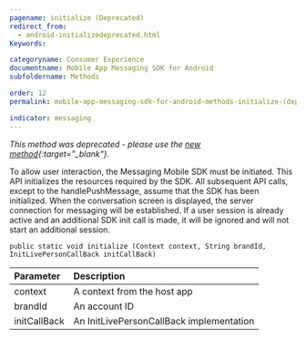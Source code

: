 ```yaml
---
pagename: initialize (Deprecated)
redirect_from:
  - android-initializedeprecated.html
Keywords:

categoryname: Consumer Experience
documentname: Mobile App Messaging SDK for Android
subfoldername: Methods

order: 12
permalink: mobile-app-messaging-sdk-for-android-methods-initialize-(deprecated).html

indicator: messaging
---
```


*This method was deprecated - please use the [new method](android-initializeproperties.html){:target="_blank"}.*

To allow user interaction, the Messaging Mobile SDK must be initiated. This API initializes the resources required by the SDK. All subsequent API calls, except to the handlePushMessage, assume that the SDK has been initialized.
When the conversation screen is displayed, the server connection for messaging will be established. If a user session is already active and an additional SDK init call is made, it will be ignored and will not start an additional session.

`public static void initialize (Context context, String brandId, InitLivePersonCallBack initCallBack)`

| Parameter | Description |
| :--- | :--- |
| context | A context from the host app |
| brandId | An account ID |
| initCallBack | An InitLivePersonCallBack implementation |


